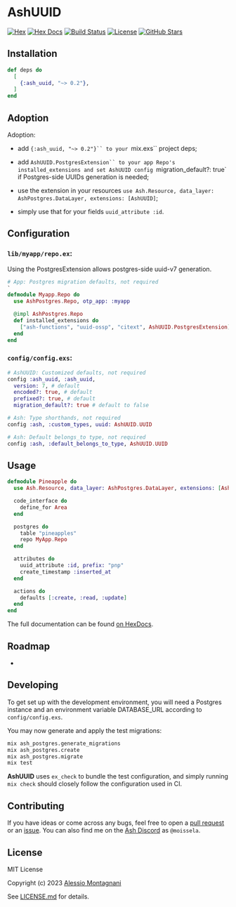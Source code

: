 # AshUUID

[![Hex](http://img.shields.io/hexpm/v/ash_uuid.svg?style=flat)](https://hex.pm/packages/ash_uuid)
[![Hex Docs](https://img.shields.io/badge/hex-docs-purple.svg)](https://hexdocs.pm/ash_uuid)
[![Build Status](https://img.shields.io/github/actions/workflow/status/zoonect-oss/ash_uuid/ci.yml)](https://github.com/zoonect-oss/ash_uuid)
[![License](https://img.shields.io/github/license/zoonect-oss/ash_uuid?color=blue)](https://github.com/zoonect-oss/ash_uuid/blob/main/LICENSE.md)
[![GitHub Stars](https://img.shields.io/github/stars/zoonect-oss/ash_uuid?color=ffd700&label=github&logo=github)](https://github.com/zoonect-oss/ash_uuid/stargazers)

## Installation

```elixir
def deps do
  [
    {:ash_uuid, "~> 0.2"},
  ]
end
```

## Adoption

Adoption:

- add `{:ash_uuid, "~> 0.2"}`` to your `mix.exs`` project deps;

- add `AshUUID.PostgresExtension`` to your app Repo's installed_extensions and set AshUUID config `migration_default?: true` if Postgres-side UUIDs generation is needed;

- use the extension in your resources `use Ash.Resource, data_layer: AshPostgres.DataLayer, extensions: [AshUUID]`;

- simply use that for your fields `uuid_attribute :id`.

## Configuration

### `lib/myapp/repo.ex`:

Using the PostgresExtension allows postgres-side uuid-v7 generation.

```elixir
# App: Postgres migration defaults, not required
`
defmodule Myapp.Repo do
  use AshPostgres.Repo, otp_app: :myapp

  @impl AshPostgres.Repo
  def installed_extensions do
    ["ash-functions", "uuid-ossp", "citext", AshUUID.PostgresExtension]
  end
end
```

### `config/config.exs`:

```elixir
# AshUUID: Customized defaults, not required
config :ash_uuid, :ash_uuid,
  version: 7, # default
  encoded?: true, # default
  prefixed?: true, # default
  migration_default?: true # default to false

# Ash: Type shorthands, not required
config :ash, :custom_types, uuid: AshUUID.UUID

# Ash: Default belongs_to type, not required
config :ash, :default_belongs_to_type, AshUUID.UUID
```

## Usage

```elixir
defmodule Pineapple do
  use Ash.Resource, data_layer: AshPostgres.DataLayer, extensions: [AshUUID]

  code_interface do
    define_for Area
  end

  postgres do
    table "pineapples"
    repo MyApp.Repo
  end

  attributes do
    uuid_attribute :id, prefix: "pnp"
    create_timestamp :inserted_at
  end

  actions do
    defaults [:create, :read, :update]
  end
end
```

The full documentation can be found [on HexDocs].

## Roadmap

-

## Developing

To get set up with the development environment, you will need a Postgres
instance and an environment variable DATABASE_URL according to `config/config.exs`.

You may now generate and apply the test migrations:

```sh
mix ash_postgres.generate_migrations
mix ash_postgres.create
mix ash_postgres.migrate
mix test
```

**AshUUID** uses `ex_check` to bundle the test configuration, and simply running
`mix check` should closely follow the configuration used in CI.

## Contributing

If you have ideas or come across any bugs, feel free to open a [pull request] or
an [issue]. You can also find me on the [Ash Discord](https://discord.gg/D7FNG2q) as `@moissela`.

## License

MIT License

Copyright (c) 2023 [Alessio Montagnani]

See [LICENSE.md] for details.

[Alessio Montagnani]: https://github.com/moissela
[LICENSE.md]: https://github.com/zoonect-oss/ash_uuid/blob/main/LICENSE.md
[pull request]: https://github.com/zoonect-oss/ash_uuid/pulls
[issue]: https://github.com/zoonect-oss/ash_uuid/issues
[on HexDocs]: https://hexdocs.pm/ash_uuid
